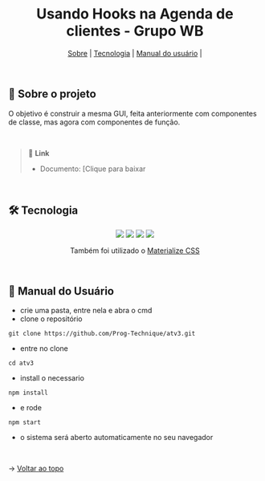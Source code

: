 <div align="center" id=topo>

<h1> Usando Hooks na Agenda de clientes - Grupo WB </h1>

<p>
    <a href="#sobre">Sobre</a> | 
    <a href="#tec">Tecnologia</a> | 
    <a href="#manual">Manual do usuário</a> |
</p>

</div>

<br>

<span id="sobre">

## :mag_right: Sobre o projeto
 O objetivo é construir a mesma GUI, feita anteriormente com componentes de classe, mas agora com componentes de função.
 
<br>

> 🔗 **Link** <br>
> - Documento: [Clique para baixar 


    
<br>

<span id="tec">

## 🛠️ Tecnologia

<div align="center">
<img src="https://img.shields.io/badge/React-20232A?style=for-the-badge&logo=react&logoColor=61DAFB"/>
<img src="https://img.shields.io/badge/Node.js-339933?style=for-the-badge&logo=nodedotjs&logoColor=white"/>
<img src="https://img.shields.io/badge/JavaScript-323330?style=for-the-badge&logo=javascript&logoColor=F7DF1E"/>
<img src="https://img.shields.io/badge/TypeScript-007ACC?style=for-the-badge&logo=typescript&logoColor=white"/>

 Também foi utilizado o [Materialize CSS](https://materializecss.com)
</div>

<br>

<span id="manual">

## :scroll: Manual do Usuário

- crie uma pasta, entre nela e abra o cmd
- clone o repositório
~~~
git clone https://github.com/Prog-Technique/atv3.git  
~~~
    
- entre no clone 
~~~
cd atv3
~~~

- install o necessario 
~~~
npm install
~~~

- e rode
~~~   
npm start
~~~

- o sistema será aberto automaticamente no seu navegador

<br>

→ [Voltar ao topo](#topo)